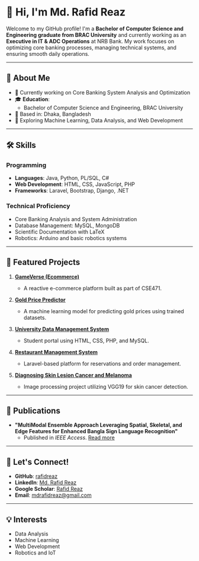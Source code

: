 # 👋 Hi, I'm Md. Rafid Reaz

Welcome to my GitHub profile! I'm a **Bachelor of Computer Science and Engineering graduate from BRAC University** and currently working as an **Executive in IT & ADC Operations** at NRB Bank. My work focuses on optimizing core banking processes, managing technical systems, and ensuring smooth daily operations.

---

## 🌟 About Me

- 🔭 Currently working on Core Banking System Analysis and Optimization
- 🎓 **Education**: 
  - Bachelor of Computer Science and Engineering, BRAC University
- 📍 Based in: Dhaka, Bangladesh
- 🌱 Exploring Machine Learning, Data Analysis, and Web Development


---

## 🛠️ Skills

### Programming
- **Languages**: Java, Python, PL/SQL, C#
- **Web Development**: HTML, CSS, JavaScript, PHP
- **Frameworks**: Laravel, Bootstrap, Django, .NET

### Technical Proficiency
- Core Banking Analysis and System Administration
- Database Management: MySQL, MongoDB
- Scientific Documentation with LaTeX
- Robotics: Arduino and basic robotics systems

---

## 📂 Featured Projects

1. **[GameVerse (Ecommerce)](https://github.com/rakibul-mahin/GameVerse-Ecom-)**
   - A reactive e-commerce platform built as part of CSE471.

2. **[Gold Price Predictor](https://github.com/rafidreaz/CSE422_Final-Project)**
   - A machine learning model for predicting gold prices using trained datasets.

3. **[University Data Management System](https://github.com/rafidreaz/University-Data-Management-CSE370)**
   - Student portal using HTML, CSS, PHP, and MySQL.

4. **[Restaurant Management System](https://github.com/rafidreaz/cse470-spring23)**
   - Laravel-based platform for reservations and order management.

5. **[Diagnosing Skin Lesion Cancer and Melanoma](https://github.com/rafidreaz/Diagnosing-Skin-Lesion-Cancer-and-Melanoma-Using-Transfer-Learning)**
   - Image processing project utilizing VGG19 for skin cancer detection.

---

## 📜 Publications

- **"MultiModal Ensemble Approach Leveraging Spatial, Skeletal, and Edge Features for Enhanced Bangla Sign Language Recognition"**
  - Published in *IEEE Access*. [Read more](https://ieeexplore.ieee.org/document/10550916)

---

## 🤝 Let's Connect!

- **GitHub**: [rafidreaz](https://github.com/rafidreaz)
- **LinkedIn**: [Md. Rafid Reaz](https://www.linkedin.com/in/md-rafid-reaz-551b941ba/)
- **Google Scholar**: [Rafid Reaz](https://scholar.google.com.au/citations?user=8jMcsDYAAAAJ&hl=en)
- **Email**: [mdrafidreaz@gmail.com](mailto:mdrafidreaz@gmail.com)

---

## 💡 Interests

- Data Analysis
- Machine Learning
- Web Development
- Robotics and IoT

